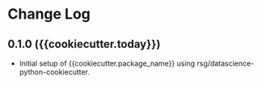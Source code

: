 Change Log
==========

0.1.0 ({{cookiecutter.today}})
------------------
* Initial setup of {{cookiecutter.package_name}} using rsg/datascience-python-cookiecutter.
